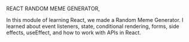 REACT RANDOM MEME GENERATOR,

In this module of learning React, we made a Random Meme Generator. I learned about event listeners,
state, conditional rendering, forms, side effects, useEffect, and how to work with APIs in React.
